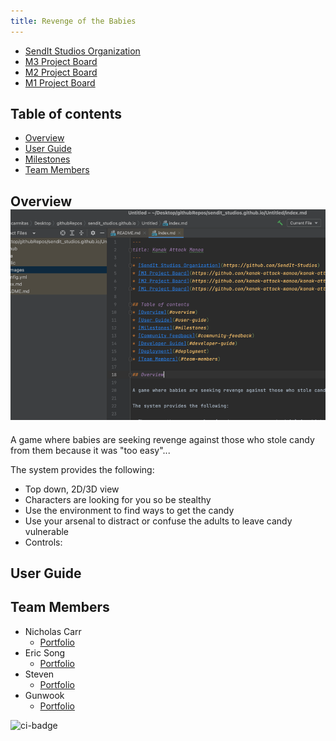 ```yaml
---
title: Revenge of the Babies
---
```

* [SendIt Studios Organization](https://github.com/SendIt-Studios)
* [M3 Project Board](https://github.com/kanak-attack-manoa/kanak-attack-manoa/projects/3)
* [M2 Project Board](https://github.com/kanak-attack-manoa/kanak-attack-manoa/projects/2)
* [M1 Project Board](https://github.com/kanak-attack-manoa/kanak-attack-manoa/projects/1)

## Table of contents
* [Overview](#overview)
* [User Guide](#user-guide)
* [Milestones](#milestones)
* [Team Members](#team-members)

## Overview![img.png](img.png)

A game where babies are seeking revenge against those who stole candy from them because it was "too easy"...

The system provides the following:

* Top down, 2D/3D view
* Characters are looking for you so be stealthy
* Use the environment to find ways to get the candy
* Use your arsenal to distract or confuse the adults to leave candy vulnerable
* Controls:

## User Guide


## Team Members
* Nicholas Carr
    * [Portfolio](https://nicholasbcarr.github.io/)
* Eric Song
    * [Portfolio](https://jeanne8879.github.io/)
* Steven 
    * [Portfolio](https://gavinh123.github.io/)
* Gunwook
    * [Portfolio](https://lumd2000.github.io/)

![ci-badge](https://github.com/kanak-attack-manoa/kanak-attack-manoa/workflows/ci-kanak-attack-manoa/badge.svg)

